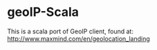 geoIP-Scala
===========

This is a scala port of GeoIP client, found at: http://www.maxmind.com/en/geolocation_landing